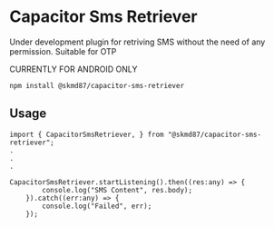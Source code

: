 # Capacitor Sms Retriever

Under development plugin for retriving SMS without the need of any permission. Suitable for OTP

CURRENTLY FOR ANDROID ONLY

`npm install @skmd87/capacitor-sms-retriever`

## Usage 
```
import { CapacitorSmsRetriever, } from "@skmd87/capacitor-sms-retriever";
.
.
.

CapacitorSmsRetriever.startListening().then((res:any) => {
		console.log("SMS Content", res.body);
	}).catch((err:any) => {
		console.log("Failed", err);
	});
